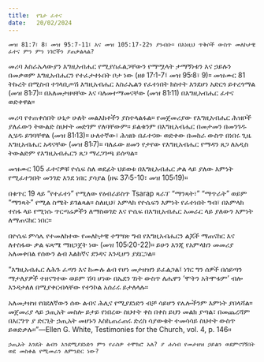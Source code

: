 ```yaml
---
title:  የጌታ ፈተና
date:   20/02/2024
---
```


`መዝ 81:7፣ 8፤ መዝ 95:7-11፤ እና መዝ 105:17-22ን ያንብቡ። በእነዚህ ጥቅሶች ውስጥ መለኮታዊ ፈተና ምን ምን ነገሮችን ያጠቃልላል?`

መሪባ እስራኤላውያን እግዚአብሔር የሚያስፈልጋቸውን የማሟላት ታማኝነቱን እና ኃይሉን በመቃወም እግዚአብሔርን የተፈታተኑበት ቦታ ነው (ዘፀ 17፡1-7፤ መዝ 95፡8፣ 9)። መዝሙር 81 ትኩረት በሚስብ ተገላቢጦሽ እግዚአብሔር እስራኤልን የፈተነበት ክስተት እንደሆነ አድርጎ ይተረጎማል (መዝ 81፡7)። በአለመታዘዛቸው እና ባለመተማመናቸው (መዝ 81፡11) በእግዚአብሔር ፈተና ወድቀዋል።

መሪባ የተጠቀሰበት ሁኔታ ሁለት መልእክቶችን ያስተላልፋል። የመጀመሪያው የእግዚአብሔር ሕዝቦች ያለፈውን ትውልድ ስህተት መድገም የለባቸውም። ይልቁንም በእግዚአብሔር በመታመን በመንገዱ ሊሄዱ ይገባቸዋል (መዝ 81፡13)። ሁለተኛው፣ ሕዝቡ በፈተናው ወድቀው በመከራ ውስጥ በነበሩ ጊዜ እግዚአብሔር አዳናቸው (መዝ 81፡7)። ባለፈው ዘመን የታየው የእግዚአብሔር የማዳን ጸጋ ለአዲስ ትውልድም የእግዚአብሔርን ጸጋ ማረጋገጫ ይሰጣል።

መዝሙር 105 ፈተናዎቹ ዮሴፍ ስለ ወደፊት ህይወቱ በእግዚአብሔር ቃል ላይ ያለው እምነት የሚፈተንበት መንገድ እንደ ነበር ያሳያል (ዘፍ 37፡5-10፣ መዝ 105፡19)።

በቁጥር 19 ላይ “የተፈተነ” የሚለው የዕብራይስጥ Tsarap ጻራፕ “ማንጻት፣” “ማጥራት” ወይም “ማንጻት” የሚል ስሜት ይገልጻል። ስለዚህ፣ አምላክ የዮሴፍን እምነት የፈተነበት ግብ፣ በአምላክ ተስፋ ላይ የሚነሱ ጥርጣሬዎችን ለማስወገድ እና ዮሴፍ በእግዚአብሔር አመራር ላይ ያለውን እምነት ለማጠናከር ነበር።

በዮሴፍ ምሳሌ የተመለከተው የመለኮታዊ ተግሣጽ ግብ የእግዚአብሔርን ልጆች ማጠናከር እና ለተስፋው ቃል ፍጻሜ ማዘጋጀት ነው (መዝ 105፡20-22)። ይሁን እንጂ የአምላክን መመሪያ አለመቀበል የሰውን ልብ እልከኛና ደንዳና እንዲሆን ያደርጋል።

“እግዚአብሔር ለሕጉ ፈጣን እና ከሙሉ ልብ የሆነ መታዘዝን ይፈልጋል፤ ነገር ግን ሰዎች በሰይጣን ማታለያዎች ተዘናግተው ወይም ሽባ ሆነው በኤደን ገነት ውስጥ ለሔዋን ‘ሞትን አትሞቱም’ ብሎ እንዳታለለ በሚያቀርብላቸው የተንኮል አሰራሩ ይታለላሉ።

አለመታዘዝ የበደለኛውን ሰው ልብና ሕሊና የሚያደነድን ብቻ ​ሳይሆን የሌሎችንም እምነት ያበላሻል። መጀመሪያ ላይ ኃጢአት መስሎ ይታይ የነበረው ስህተት ቀስ በቀስ ይህን መልክ ያጣል፣ በመጨረሻም በእርግጥ ያ ድርጊት ኃጢአት መሆኑን እስኪጠራጠሩ ድረስ ሳያውቁት ተመሳሳይ ስህተት ውስጥ ይወድቃሉ።”—Ellen G. White, Testimonies for the Church, vol. 4, p. 146።

`ኃጢአት እንዴት ልብን እንደሚያደነድን ምን የራስዎ ተሞክሮ አለ? ያ ሐሳብ የመታዘዝ ኃይልን ወደምናገኝበት ወደ መስቀል የሚመራን ለምንድር ነው?`